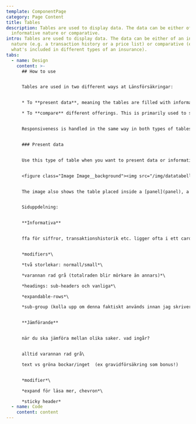 ```yaml
---
template: ComponentPage
category: Page Content
title: Tables
description: Tables are used to display data. The data can be either of an
  informative nature or comparative.
intro: Tables are used to display data. The data can be either of an informative
  nature (e.g. a transaction history or a price list) or comparative (e.g.
  what's included in different types of an insurance).
tabs:
  - name: Design
    content: >-
      ## How to use


      Tables are used in two different ways at Länsförsäkringar:


      * To **present data**, meaning the tables are filled with information of different kinds such as your transaction history or [current fund value](https://www.lansforsakringar.se/privat/bank/spara/fondkurser/?shortcut=1).

      * To **compare** different offerings. This is primarily used to showcase the difference between different versions of a type of insurance, like in [this example](https://www.lansforsakringar.se/privat/forsakring/personforsakring/olycksfall-sjukforsakring/).


      Responsiveness is handled in the same way in both types of tables; at first the spacing is reduced but at certain breakpoints columns are hidden. This means that you as a designer need to prioritise the columns and let your developer know the prioritisation.


      ### Present data


      Use this type of table when you want to present data or information. In most cases you will find that you want to mix text in one or two columns with numbers in the other columns. The image below shows an example of this:


      <figure class="Image Image__background"><img src="/img/datatabell.png" srcset="undefined 2x" alt="Table with a mixture of text and numbers placed within a panel"><figcaption><div class="Image__caption"></div></figcaption></figure>


      The image also shows the table placed inside a [panel](panel), a very common pattern - especially in Mina Sidor.


      Siduppdelning:


      **Informativa**


      ffa för siffror, transaktionshistorik etc. ligger ofta i ett card i mis


      *modifiers*\

      *två storlekar: normall/small*\

      *varannan rad grå (totalraden blir mörkare än annars)*\

      *headings: sub-headers och vanliga*\

      *expandable-rows*\

      *sub-group (kolla upp om denna faktiskt används innan jag skriver!)*


      **Jämförande**


      när du ska jämföra mellan olika saker. vad ingår?


      alltid varannan rad grå\

      text vs gröna bockar/inget  (ex gravidförsäkring som bonus!)


      *modifier*\

      *expand för läsa mer, chevron*\

      *sticky header*
  - name: Code
    content: content
---
```

